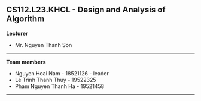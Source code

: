 CS112.L23.KHCL - Design and Analysis of Algorithm
---

**Lecturer**
- Mr. Nguyen Thanh Son

---

**Team members**
- Nguyen Hoai Nam - 18521126 - leader
- Le Trinh Thanh Thuy - 19522325
- Pham Nguyen Thanh Ha - 19521458

---

